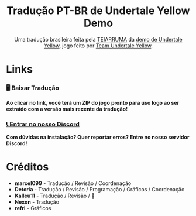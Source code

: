 <div align="center">
  <h1>Tradução PT-BR de Undertale Yellow Demo</h1>
  Uma tradução brasileira feita pela <a href="https://github.com/TEIARRUMA">TEIARRUMA</a> da <a href="https://gamejolt.com/games/UndertaleYellow/136925">demo de Undertale Yellow</a>, jogo feito por <a href="https://gamejolt.com/@TeamUTY">Team Undertale Yellow</a>.
</div>

# Links
### 🖥️ Baixar Tradução
**Ao clicar no link, você terá um ZIP do jogo pronto para uso logo ao ser extraído com a versão mais recente da tradução!**

### [📞 Entrar no nosso Discord](https://discord.gg/7DtZ7E4yYG)
**Com dúvidas na instalação? Quer reportar erros? Entre no nosso servidor Discord!**

# Créditos
- **marcel099** - Tradução / Revisão / Coordenação
- **Detoria** - Tradução / Revisão / Programação / Gráficos / Coordenação
- **Kalleu11** - Tradução / Revisão / 🐐
- **Nexon** - Tradução
- **refri** - Gráficos